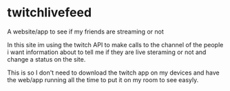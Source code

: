 # twitchlivefeed
A website/app to see if my friends are streaming or not


In this site im using the twitch API to make calls to the channel of the people i want information about to tell me 
if they are live steraming or not and change a status on the site.

This is so I don't need to download the twitch app on my devices and have the web/app running all the time to put it 
on my room to see easyly.
